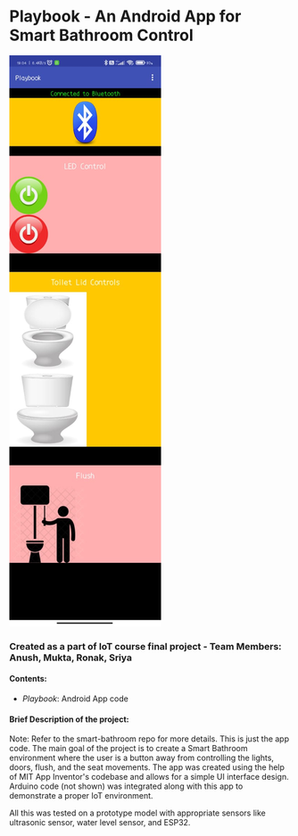 # Playbook - An Android App for Smart Bathroom Control

![alt text](./app.jpeg "App UI")

### Created as a part of IoT course final project - Team Members: Anush, Mukta, Ronak, Sriya

#### Contents:
- *Playbook*: Android App code

#### Brief Description of the project:
Note: Refer to the smart-bathroom repo for more details. This is just the app code.
The main goal of the project is to create a Smart Bathroom environment where the user is a button away from controlling the lights, doors, flush, and the seat movements.
The app was created using the help of MIT App Inventor's codebase and allows for a simple UI interface design. Arduino code (not shown) was integrated along with this app to demonstrate a proper IoT environment.

All this was tested on a prototype model with appropriate sensors like ultrasonic sensor, water level sensor, and ESP32.
